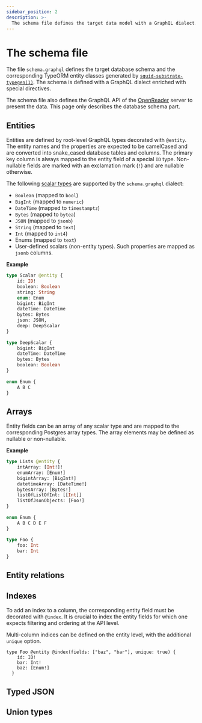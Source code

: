 ```yaml
---
sidebar_position: 2
description: >-
  The schema file defines the target data model with a GraphQL dialect.
---
```


# The schema file

The file `schema.graphql` defines the target database schema and the corresponding TypeORM entity classes generated by [`squid-substrate-typegen(1)`](https://github.com/subsquid/squid/tree/master/substrate-typegen). The schema is defined with a GraphQL dialect enriched with special directives.  

The schema file also defines the GraphQL API of the [OpenReader](https://github.com/subsquid/squid/tree/master/openreader) server to present the data. This page only describes the database schema part.

## Entities

Entities are defined by root-level GraphQL types decorated with `@entity`. The entity names and the properties are expected to be camelCased and are converted into snake_cased database tables and columns. The primary key column is always mapped to the entity field of a special `ID` type. Non-nullable fields are marked with an exclamation mark (`!`) and are nullable otherwise. 

The following [scalar types](https://graphql.org/learn/schema/#scalar-types) are supported by the `schema.graphql` dialect:

- `Boolean` (mapped to `bool`)
- `BigInt` (mapped to `numeric`)
- `DateTime` (mapped to `timestamptz`)
- `Bytes` (mapped to `bytea`)
- `JSON` (mapped to `jsonb`)
- `String` (mapped to `text`)
- `Int` (mapped to `int4`)
- Enums (mapped to `text`)
- User-defined scalars (non-entity types). Such properties are mapped as `jsonb` columns.

**Example** 
```graphql
type Scalar @entity {
    id: ID!
    boolean: Boolean
    string: String
    enum: Enum
    bigint: BigInt
    dateTime: DateTime
    bytes: Bytes
    json: JSON,
    deep: DeepScalar
}
        
type DeepScalar {
    bigint: BigInt
    dateTime: DateTime
    bytes: Bytes
    boolean: Boolean
}
        
enum Enum {
    A B C
}
```

## Arrays

Entity fields can be an array of any scalar type and are mapped to the corresponding Postgres array types. The array elements may be defined as nullable or non-nullable.

**Example**

```graphql
type Lists @entity {
    intArray: [Int!]!
    enumArray: [Enum!]
    bigintArray: [BigInt!]
    datetimeArray: [DateTime!]
    bytesArray: [Bytes!]
    listOfListOfInt: [[Int]]
    listOfJsonObjects: [Foo!]
}
        
enum Enum {
    A B C D E F
}
        
type Foo {
    foo: Int
    bar: Int
}
```

## Entity relations

## Indexes

To add an index to a column, the corresponding entity field must be decorated with `@index`. It is crucial to index the entity fields for which one expects filtering and ordering at the API level.

Multi-column indices can be defined on the entity level, with the additional `unique` option. 

```grapqhl
type Foo @entity @index(fields: ["baz", "bar"], unique: true) {
    id: ID!
    bar: Int!
    baz: [Enum!]
  }
```
 
## Typed JSON

## Union types
